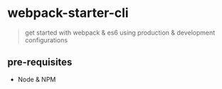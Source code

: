 # webpack-starter-cli

> get started with webpack & es6 using production & development configurations

## pre-requisites

- Node & NPM
